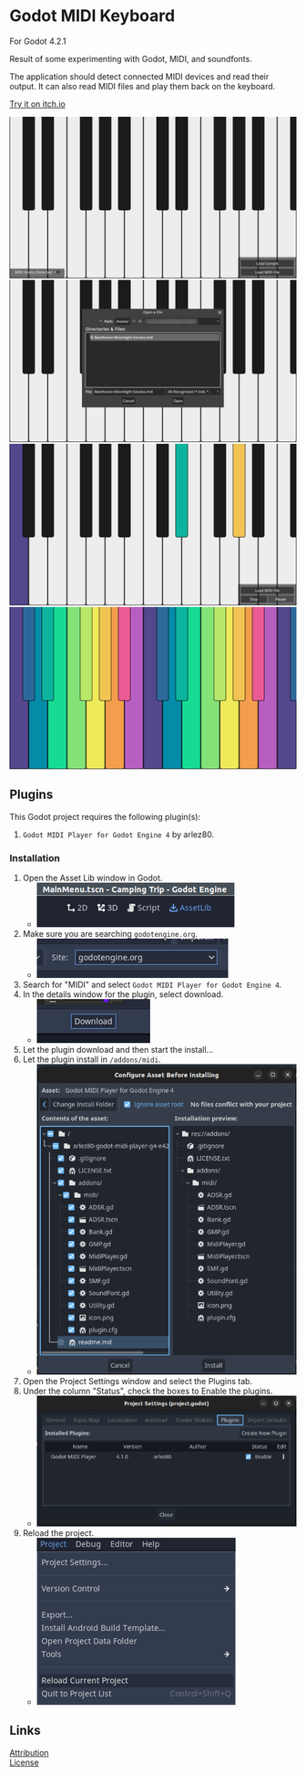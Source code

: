 # Godot MIDI Keyboard
For Godot 4.2.1

Result of some experimenting with Godot, MIDI, and soundfonts.

The application should detect connected MIDI devices and read their output. It can also read MIDI files and play them back on the keyboard.

[Try it on itch.io](https://maaack.itch.io/godot-midi-keyboard)

![Opening](/Media/Screenshot-1.png)  
![Load MIDI](/Media/Screenshot-2.png)  
![Play Controls](/Media/Screenshot-3.png)  
![Rainbow Keys](/Media/Screenshot-4.png)  
  
## Plugins
This Godot project requires the following plugin(s):

1. `Godot MIDI Player for Godot Engine 4` by arlez80.

### Installation
1. Open the Asset Lib window in Godot.
   * ![Asset Lib Button](Docs/AssetLibButton.png)
2. Make sure you are searching `godotengine.org`.
   * ![Asset Lib Site](Docs/AssetLibSite.png)
3. Search for "MIDI" and select `Godot MIDI Player for Godot Engine 4`.
4. In the details window for the plugin, select download.
   * ![Download Button](Docs/DownloadButton.png)
5. Let the plugin download and then start the install...
6. Let the plugin install in `/addons/midi`.
    * ![Install the MIDI plugin](Docs/InstallMIDIPlugin.png)
7.  Open the Project Settings window and select the Plugins tab.
8.  Under the column "Status", check the boxes to Enable the plugins.
    * ![Enable the plugins](Docs/EnablePlugins.png)
9.  Reload the project.
    * ![Reload the project](Docs/ReloadProject.png)

## Links
[Attribution](ATTRIBUTION.md)  
[License](LICENSE.txt)  